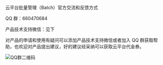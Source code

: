 云平台批量管理（Batch）官方交流和反馈方式

QQ 群：660470684

产品技术支持微信：见下


对产品的申请和使用有疑问可以添加产品技术支持微信或者加入 QQ 群获取帮助，也欢迎对产品提出建议，好的建议经采纳可以获取云平台代金券。

![QQ群二维码](http://imgcache.tcecqpoc.fsphere.cn/image/mc.qcloudimg.com/static/img/5ce4ed6aef77a7a963c79e19cdf4b81f/1.png)
